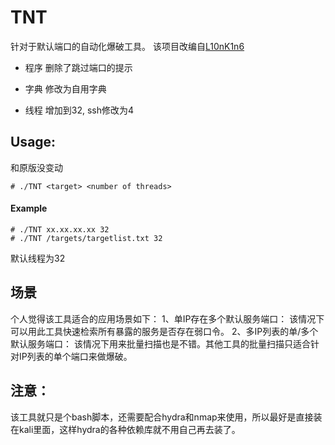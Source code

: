 # TNT
针对于默认端口的自动化爆破工具。
该项目改编自[L10nK1n6](https://github.com/L10nK1n6/TNT)


- 程序
删除了跳过端口的提示

- 字典
修改为自用字典

- 线程
增加到32, ssh修改为4

## Usage:
和原版没变动

```
# ./TNT <target> <number of threads>
```
#### Example


```
# ./TNT xx.xx.xx.xx 32
# ./TNT /targets/targetlist.txt 32
```
默认线程为32

## 场景
个人觉得该工具适合的应用场景如下：
1、单IP存在多个默认服务端口：
该情况下可以用此工具快速检索所有暴露的服务是否存在弱口令。
2、多IP列表的单/多个默认服务端口：
该情况下用来批量扫描也是不错。其他工具的批量扫描只适合针对IP列表的单个端口来做爆破。

##  注意：
该工具就只是个bash脚本，还需要配合hydra和nmap来使用，所以最好是直接装在kali里面，这样hydra的各种依赖库就不用自己再去装了。
